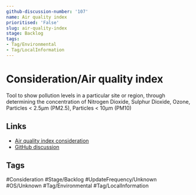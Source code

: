 ```yaml
---
github-discussion-number: '107'
name: Air quality index
prioritised: 'False'
slug: air-quality-index
stage: Backlog
tags:
- Tag/Environmental
- Tag/LocalInformation
---
```


# Consideration/Air quality index

Tool to show pollution levels in a particular site or region, through determining the concentration of Nitrogen Dioxide, Sulphur Dioxide, Ozone, Particles < 2.5µm (PM2.5), Particles < 10µm (PM10)

## Links

* [Air quality index consideration](https://design.planning.data.gov.uk/planning-consideration/air-quality-index)
* [GitHub discussion](https://github.com/digital-land/data-standards-backlog/discussions/107)

## Tags

#Consideration #Stage/Backlog #UpdateFrequency/Unknown #OS/Unknown #Tag/Environmental #Tag/LocalInformation